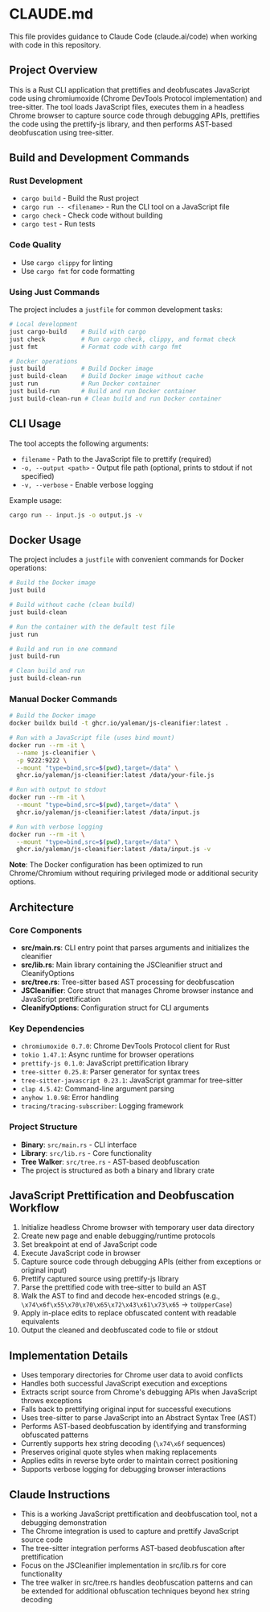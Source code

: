 # CLAUDE.md

This file provides guidance to Claude Code (claude.ai/code) when working with
code in this repository.

## Project Overview

This is a Rust CLI application that prettifies and deobfuscates JavaScript code using
chromiumoxide (Chrome DevTools Protocol implementation) and tree-sitter. The tool loads
JavaScript files, executes them in a headless Chrome browser to capture source
code through debugging APIs, prettifies the code using the prettify-js
library, and then performs AST-based deobfuscation using tree-sitter.

## Build and Development Commands

### Rust Development

- `cargo build` - Build the Rust project
- `cargo run -- <filename>` - Run the CLI tool on a JavaScript file
- `cargo check` - Check code without building
- `cargo test` - Run tests

### Code Quality

- Use `cargo clippy` for linting
- Use `cargo fmt` for code formatting

### Using Just Commands

The project includes a `justfile` for common development tasks:

```bash
# Local development
just cargo-build    # Build with cargo
just check          # Run cargo check, clippy, and format check
just fmt            # Format code with cargo fmt

# Docker operations  
just build          # Build Docker image
just build-clean    # Build Docker image without cache
just run            # Run Docker container
just build-run      # Build and run Docker container
just build-clean-run # Clean build and run Docker container
```

## CLI Usage

The tool accepts the following arguments:

- `filename` - Path to the JavaScript file to prettify (required)
- `-o, --output <path>` - Output file path (optional, prints to stdout if not
  specified)
- `-v, --verbose` - Enable verbose logging

Example usage:

```bash
cargo run -- input.js -o output.js -v
```

## Docker Usage

The project includes a `justfile` with convenient commands for Docker
operations:

```bash
# Build the Docker image
just build

# Build without cache (clean build)
just build-clean

# Run the container with the default test file
just run

# Build and run in one command
just build-run

# Clean build and run
just build-clean-run
```

### Manual Docker Commands

```bash
# Build the Docker image
docker buildx build -t ghcr.io/yaleman/js-cleanifier:latest .

# Run with a JavaScript file (uses bind mount)
docker run --rm -it \
  --name js-cleanifier \
  -p 9222:9222 \
  --mount "type=bind,src=$(pwd),target=/data" \
  ghcr.io/yaleman/js-cleanifier:latest /data/your-file.js

# Run with output to stdout
docker run --rm -it \
  --mount "type=bind,src=$(pwd),target=/data" \
  ghcr.io/yaleman/js-cleanifier:latest /data/input.js

# Run with verbose logging
docker run --rm -it \
  --mount "type=bind,src=$(pwd),target=/data" \
  ghcr.io/yaleman/js-cleanifier:latest /data/input.js -v
```

**Note**: The Docker configuration has been optimized to run Chrome/Chromium
without requiring privileged mode or additional security options.

## Architecture

### Core Components

- **src/main.rs**: CLI entry point that parses arguments and initializes the
  cleanifier
- **src/lib.rs**: Main library containing the JSCleanifier struct and
  CleanifyOptions
- **src/tree.rs**: Tree-sitter based AST processing for deobfuscation
- **JSCleanifier**: Core struct that manages Chrome browser instance and
  JavaScript prettification
- **CleanifyOptions**: Configuration struct for CLI arguments

### Key Dependencies

- `chromiumoxide 0.7.0`: Chrome DevTools Protocol client for Rust
- `tokio 1.47.1`: Async runtime for browser operations
- `prettify-js 0.1.0`: JavaScript prettification library
- `tree-sitter 0.25.8`: Parser generator for syntax trees
- `tree-sitter-javascript 0.23.1`: JavaScript grammar for tree-sitter
- `clap 4.5.42`: Command-line argument parsing
- `anyhow 1.0.98`: Error handling
- `tracing/tracing-subscriber`: Logging framework

### Project Structure

- **Binary**: `src/main.rs` - CLI interface
- **Library**: `src/lib.rs` - Core functionality
- **Tree Walker**: `src/tree.rs` - AST-based deobfuscation
- The project is structured as both a binary and library crate

## JavaScript Prettification and Deobfuscation Workflow

1. Initialize headless Chrome browser with temporary user data directory
2. Create new page and enable debugging/runtime protocols
3. Set breakpoint at end of JavaScript code
4. Execute JavaScript code in browser
5. Capture source code through debugging APIs (either from exceptions or
   original input)
6. Prettify captured source using prettify-js library
7. Parse the prettified code with tree-sitter to build an AST
8. Walk the AST to find and decode hex-encoded strings (e.g., `\x74\x6f\x55\x70\x70\x65\x72\x43\x61\x73\x65` → `toUpperCase`)
9. Apply in-place edits to replace obfuscated content with readable equivalents
10. Output the cleaned and deobfuscated code to file or stdout

## Implementation Details

- Uses temporary directories for Chrome user data to avoid conflicts
- Handles both successful JavaScript execution and exceptions
- Extracts script source from Chrome's debugging APIs when JavaScript throws
  exceptions
- Falls back to prettifying original input for successful executions
- Uses tree-sitter to parse JavaScript into an Abstract Syntax Tree (AST)
- Performs AST-based deobfuscation by identifying and transforming obfuscated patterns
- Currently supports hex string decoding (`\x74\x6f` sequences)
- Preserves original quote styles when making replacements
- Applies edits in reverse byte order to maintain correct positioning
- Supports verbose logging for debugging browser interactions

## Claude Instructions

- This is a working JavaScript prettification and deobfuscation tool, not a debugging
  demonstration
- The Chrome integration is used to capture and prettify JavaScript source code
- The tree-sitter integration performs AST-based deobfuscation after prettification
- Focus on the JSCleanifier implementation in src/lib.rs for core functionality
- The tree walker in src/tree.rs handles deobfuscation patterns and can be extended
  for additional obfuscation techniques beyond hex string decoding
